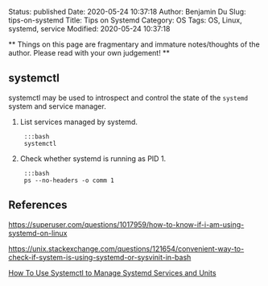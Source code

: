 Status: published
Date: 2020-05-24 10:37:18
Author: Benjamin Du
Slug: tips-on-systemd
Title: Tips on Systemd
Category: OS
Tags: OS, Linux, systemd, service
Modified: 2020-05-24 10:37:18

**
Things on this page are fragmentary and immature notes/thoughts of the author.
Please read with your own judgement!
**

## systemctl

systemctl may be used to introspect and control the state of the `systemd` system and service manager. 

1. List services managed by systemd.

        :::bash
        systemctl 

2. Check whether systemd is running as PID 1.

        :::bash
        ps --no-headers -o comm 1

## References

https://superuser.com/questions/1017959/how-to-know-if-i-am-using-systemd-on-linux

https://unix.stackexchange.com/questions/121654/convenient-way-to-check-if-system-is-using-systemd-or-sysvinit-in-bash

[How To Use Systemctl to Manage Systemd Services and Units](https://www.digitalocean.com/community/tutorials/how-to-use-systemctl-to-manage-systemd-services-and-units)